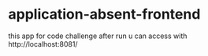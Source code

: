 ﻿# application-absent-frontend
 this app for code challenge
 after run u can access with http://localhost:8081/
